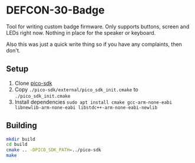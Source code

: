 # DEFCON-30-Badge

Tool for writing custom badge firmware. Only supports buttons, screen and LEDs right now. Nothing in place for the speaker or keyboard.

Also this was just a quick write thing so if you have any complaints, then don't.

## Setup

1. Clone [pico-sdk](https://github.com/raspberrypi/pico-sdk)
2. Copy `./pico-sdk/external/pico_sdk_init.cmake` to `./pico_sdk_init.cmake`
3. Install dependencies `sudo apt install cmake gcc-arm-none-eabi libnewlib-arm-none-eabi libstdc++-arm-none-eabi-newlib`


## Building

```sh
mkdir build
cd build
cmake .. -DPICO_SDK_PATH=../pico-sdk
make
```
